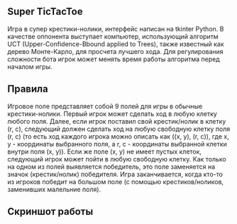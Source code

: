 ## Super TicTacToe

Игра в супер крестики-нолики, интерфейс написан на tkinter Python. В качестве оппонента выступает компьютер, использующий алгоритм UCT (Upper-Confidence-Bbound applied to Trees), также известный как дерево Монте-Карло, для просчета лучшего хода. Для регулирования сложности бота игрок может менять время работы алгоритма перед началом игры.

## Правила
Игровое поле представляет собой 9 полей для игры в обычные крестики-нолики. Первый игрок может сделать ход в любую клетку любого поля. Далее, если игрок поставил свой крестик/нолик в клетку (r, c), следующий должен сделать ход на любую свободную клетку поля (r, c) (то есть ход каждого игрока можно описать как ((x, y), (r, c)), где x, y - координаты выбранного поля, а r, c - координаты выбранной клетки внутри поля (x, y)). Если же поле (x, y) не имеет пустых клеток, следующий игрок может пойти в любую свободную клетку. Как только на одном из полей выявляется победитель, это поле заменяется на значок (крестик/нолик) победителя. Игра заканчивается, когда кто-то из игроков победит на большом поле (с помощью крестиков/ноликов, заменивших малельние поля).

## Скриншот работы
